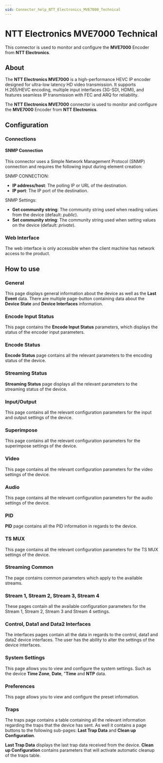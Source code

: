 ```yaml
---
uid: Connector_help_NTT_Electronics_MVE7000_Technical
---
```


# NTT Electronics MVE7000 Technical

This connector is used to monitor and configure the **MVE7000** Encoder from **NTT Electronics**.

## About

The **NTT Electronics MVE7000** is a high-performance HEVC IP encoder designed for ultra-low latency HD video transmission. 
It supports H.265/HEVC encoding, multiple input interfaces (3G-SDI, HDMI), and features seamless IP transmission with FEC and ARQ for reliability.

The **NTT Electronics MVE7000** connector is used to monitor and configure the **MVE7000** Encoder from **NTT Electronics**.

## Configuration

### Connections

#### SNMP Connection

This connector uses a Simple Network Management Protocol (SNMP) connection and requires the following input during element creation:

SNMP CONNECTION:

- **IP address/host**: The polling IP or URL of the destination.
- **IP port**: The IP port of the destination.

SNMP Settings:

- **Get community string**: The community string used when reading values from the device (default: *public*).
- **Set community string**: The community string used when setting values on the device (default: *private*).

### Web Interface

The web interface is only accessible when the client machine has network access to the product.

## How to use

### General

This page displays general information about the device as well as the **Last Event** data.
There are multiple page-button containing data about the **Device State** and **Device Interfaces** information.

### Encode Input Status

This page contains the **Encode Input Status** parameters, which displays the status of the encoder input parameters.

### Encode Status

**Encode Status** page contains all the relevant parameters to the encoding status of the device.

### Streaming Status

**Streaming Status** page displays all the relevant parameters to the streaming status of the device.

### Input/Output

This page contains all the relevant configuration parameters for the input and output settings of the device.

### Superimpose

This page contains all the relevant configuration parameters for the superimpose settings of the device.

### Video

This page contains all the relevant configuration parameters for the video settings of the device.

### Audio

This page contains all the relevant configuration parameters for the audio settings of the device.

### PID

**PID** page contains all the PID information in regards to the device.

### TS MUX

This page contains all the relevant configuration parameters for the TS MUX settings of the device.

### Streaming Common

The page contains common parameters which apply to the available streams.

### Stream 1, Stream 2, Stream 3, Stream 4

These pages contain all the available configuration parameters for the Stream 1, Stream 2, Stream 3 and Stream 4 settings.

### Control, Data1 and Data2 Interfaces

The interfaces pages contain all the data in regards to the control, data1 and data2 device interfaces. The user has the ability to alter the settings of the device interfaces.

### System Settings

This page allows you to view and configure the system settings. Such as the device **Time Zone**, **Date**, "**Time** and **NTP** data.

### Preferences

This page allows you to view and configure the preset information.

### Traps

The traps page contains a table containing all the relevant information regarding the traps that the device has sent.
As well it contains a page buttons to the following sub-pages: **Last Trap Data** and **Clean up Configuration**.

**Last Trap Data** displays the last trap data received from the device.
**Clean up Configuration** contains parameters that will activate automatic cleanup of the traps table.